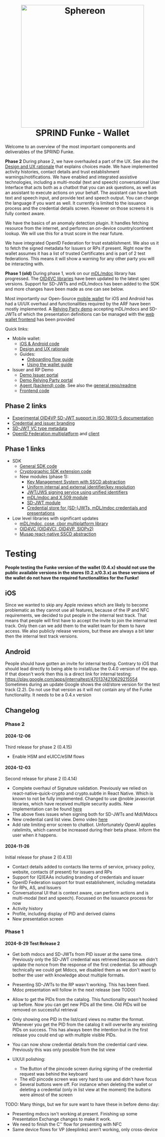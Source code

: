 <!--suppress HtmlDeprecatedAttribute -->
<h1 align="center">
  <br>
  <a href="https://www.sphereon.com"><img src="https://sphereon.com/content/themes/sphereon/assets/img/logo.svg" alt="Sphereon" width="400"></a>
  <br>SPRIND Funke - Wallet 
  <br>
</h1>

Welcome to an overview of the most important components and deliverables of the SPRIND Funke.

**Phase 2**
During phase 2, we have overhauled a part of the UX. See also the [Design and UX rationale](./pdf/Funke%20stage%202%20-%20Design%20rationale.pdf) that
explains choices made. We have implemented activity histories, contact details and trust establishment warnings/notifications. We have enabled and
integrated assistive technologies, including a multi-modal (text and speech) conversational User Interface that acts both as a chatbot that you can
ask questions, as
well as an assistant to execute actions on your behalf. The assistant can have both text and speech input, and provide text and speech output. You can
change the language if you want as well. It currently is limited to the issuance process and the credential details screen. However on those screens
it is fully context aware.

We have the basics of an anomaly detection plugin. It handles fetching resource from the internet, and performs an on-device country/continent
lookup. We will use this for a trust score in the near future.

We have integrated OpenID Federation for trust establishment. We also us it to fetch the signed metadata for Issuers or RPs if present. Right now the
wallet assumes it has a list of trusted Certificates and is part of 2 test federations. This means it will show a warning for any other party you will
be interacting with.

**Phase 1 (old)**
During phase 1, work on our [mDL/mdoc](https://github.com/Sphereon-Opensource/mdoc-cbor-crypto-multiplatform/tree/develop) library has progressed.
The [OID4VC libraries](https://github.com/Sphereon-Opensource/OID4VC) have been updated to the latest spec versions. Support for SD-JWTs and mDL/mdocs
has been added to the SDK and more changes have been made as one can see below.

Most importantly our Open-Source [mobile wallet](https://github.com/Sphereon-Opensource/mobile-wallet/tree/funke) for iOS and Android has had a UI/UX
overhaul and functionalities required by the ARF have been mostly implemented. A [Relying Party demo](https://funke.demo.sphereon.com) accepting
mDL/mdocs and SD-JWTs of which the
presentation definitions can be managed with the [web wallet frontend](https://github.com/Sphereon-Opensource/web-wallet/) has been provided

Quick links:

- Mobile wallet:
    - [iOS & Android code](https://github.com/Sphereon-Opensource/mobile-wallet/tree/funke)
    - [Design and UX rationale](./pdf/Funke%20stage%202%20-%20Design%20rationale.pdf)
    - Guides:
        - [Onboarding flow guide](./pdf/Guide%20-%20Sphereon%20Wallet%20Onboarding%20Flow%20with%20eID.pdf)
        - [Using the wallet guide](./pdf/Guide%20-%20Using%20the%20Sphereon%20Wallet.pdf)
- Issuer and RP Demo
    - [Demo Issuer portal](https://issuer.funke.demo.sphereon.com/issuer)
    - [Demo Relying Party portal](https://funke.demo.sphereon.com)
    - [Agent (backend) code](https://github.com/Sphereon-Opensource/web-wallet/tree/develop/packages/agent). See also
      the [general repo/readme](https://github.com/Sphereon-Opensource/web-wallet/)
    - [Frontend code](https://github.com/Sphereon-Opensource/OID4VC-demo)

## Phase 2 links

- [Experimental OID4VP SD-JWT support in ISO 18013-5 documentation](https://github.com/Sphereon-Opensource/mdoc-cbor-crypto-multiplatform/blob/develop/sphereon-kmp-mdoc-core/Experimental-OID4VP-18013-5.MD)
- [Credential and issuer branding](https://github.com/Sphereon-Opensource/UI-Components/tree/develop/packages/credential-branding)
- [SD-JWT VC type metadata](https://github.com/Sphereon-Opensource/SSI-SDK/blob/develop/packages/ssi-types/src/types/sd-jwt-type-metadata.ts)
- [OpenID Federation multiplatform](https://github.com/Sphereon-Opensource/OpenID-Federation/tree/develop)
  and [client](https://github.com/Sphereon-Opensource/OpenID-Federation/tree/develop/modules/openid-federation-client/src/commonMain/kotlin/com/sphereon/oid/fed/client)

## Phase 1 links

- SDK
    - [General SDK code](https://github.com/Sphereon-Opensource/SSI-SDK)
    - [Cryptographic SDK extension code](https://github.com/Sphereon-Opensource/SSI-SDK-crypto-extensions)
    - New modules (phase 1):
        - [Key Management System with SSCD abstraction](https://github.com/Sphereon-Opensource/SSI-SDK-crypto-extensions/tree/develop/packages/kms-musap-rn)
        - [Uniform internal and external identifier/key resolution](https://github.com/Sphereon-Opensource/SSI-SDK-crypto-extensions/tree/develop/packages/identifier-resolution)
        - [JWT/JWS signing service using unified identifiers](https://github.com/Sphereon-Opensource/SSI-SDK-crypto-extensions/tree/develop/packages/jwt-service)
        - [mDL/mdoc and X.509 module](https://github.com/Sphereon-Opensource/SSI-SDK/tree/develop/packages/mdl-mdoc)
        - [SD-JWT module](https://github.com/Sphereon-Opensource/SSI-SDK/tree/develop/packages/sd-jwt)
        - [Credential store for (SD-)JWTs, mDL/mdoc credentials and presentations](https://github.com/Sphereon-Opensource/SSI-SDK/tree/develop/packages/credential-store)
- Low level libraries with significant updates
    - [mDL/mdoc, cose, cbor multiplatform library](https://github.com/Sphereon-Opensource/mdoc-cbor-crypto-multiplatform)
    - [OID4VC (OID4VCI, OID4VP, SIOPv2)](https://github.com/Sphereon-Opensource/OID4VC)
    - [Musap react-native SSCD abstraction](https://github.com/Sphereon-Opensource/musap-react-native)

# Testing

**People testing the Funke version of the wallet (0.4.x) should not use the public available versions in the stores (0.2.x/0.3.x) as these versions of
the wallet do not have the required functionalities for the Funke!**

## iOS

Since we wanted to skip any Apple reviews which are likely to become problematic as they cannot use all features, because of the IP and NFC
requirements, we decided to put
people in the internal test track. That means that people will first have to accept the invite to join the internal test track. Only then can we add
them to the wallet team for them
to have access. We also publicly release versions, but these are always a bit later then the internal test track versions.

## Android

People should have gotten an invite for internal testing. Contrary to iOS that should lead directly to being able to install/use the 0.4.0 version of
the app. If that doesn't work then this is a direct link for internal testing: https://play.google.com/apps/internaltest/4701374210629215554
Sometimes during an update Google shows the old/store version for the test track (2.2). Do not use that version as it will not contain any of the
Funke functionality. It needs to be a 0.4.x version

## Changelog

### Phase 2

#### 2024-12-06

Third release for phase 2 (0.4.15)

- Enable HSM and eUICC/eSIM flows


#### 2024-12-03

Second release for phase 2 (0.4.14)

- Complete overhaul of Signature validation. Previously we relied on react-native-quick-crypto and crypto.subtle in React Native. Which is known to
  not be fully
  implemented. Changed to use @noble javascript libraries, which have received multiple security audits. New implementation can be
  found [here](https://github.com/Sphereon-Opensource/SSI-SDK-crypto-extensions/blob/4ae483d7d5baf604f38dad8e5ace931612b85e2b/packages/key-utils/src/functions.ts#L755)
- The above fixes issues when signing both for SD-JWTs and Mdl/Mdocs
- New credential card list view. Demo video [here](./video/Record_2024-12-01-11-35-41.mp4)
- Add rate limiting error screen to chatbot. Unfortunately OpenAI applies ratelimits, which cannot be increased during their beta phase. Inform the
  user when it happens.


#### 2024-11-26

Initial release for phase 2 (0.4.13)

- Contact details added to contacts like terms of service, privacy policy, website, contacts (if present) for issuers and RPs
- Support for (Q)EAAs including branding of credentials and issuer
- OpenID Federation support for trust establishment, including metadata for RPs, AS, and Issuers
- Conversational UI that is context aware, can perform actions and is multi-modal (text and speech). Focussed on the issuance process for now
- Activity history
- Profile, including display of PID and derived claims
- New presentation screen

### Phase 1

#### 2024-8-29 Test Release 2

- Get both mdocs and SD-JWTs from PID issuer at the same time. Previously only the SD-JWT credential was retrieved because we didn't update the nonce
  from the response of the first credential. So although technically we could get Mdocs, we disabled them as we don't want to bother the user with
  knowledge about multiple formats.
- Presenting SD-JWTs to the RP wasn't working. This has been fixed. Mdoc presentation will follow in the next release (see TODO)
- Allow to get the PIDs from the catalog. This functionality wasn't hooked up before. Now you can get new PIDs all the time. Old PIDs will be removed
  on successful retrieval
- Only showing one PID in the list/card views no matter the format. Whenever you get the PID from the catalog it will overwrite any existing PIDs on
  success. This has always been the intention but in the first release you could end up with multiple visible PIDs.
- You can now show credential details from the credential card view. Previously this was only possible from the list view

- UX/UI polishing:
    - The Button of the pincode screen during signing of the credential request was behind the keyboard
    - The eID pincode screen was very hard to use and didn't have focus
    - Several buttons were off. For instance when deleting the wallet or deleting a credential (only in list view at the moment) the buttons were
      almost of the screen

TODO:
Many things, but we for sure want to have these in before demo day:

- Presenting mdocs isn't working at present. Finishing up some Presentation Exchange changes to make it work.
- We need to finish the C\'\' flow for presenting with NFC
- Same device flows for VP (deeplinks) aren't working, only cross-device
